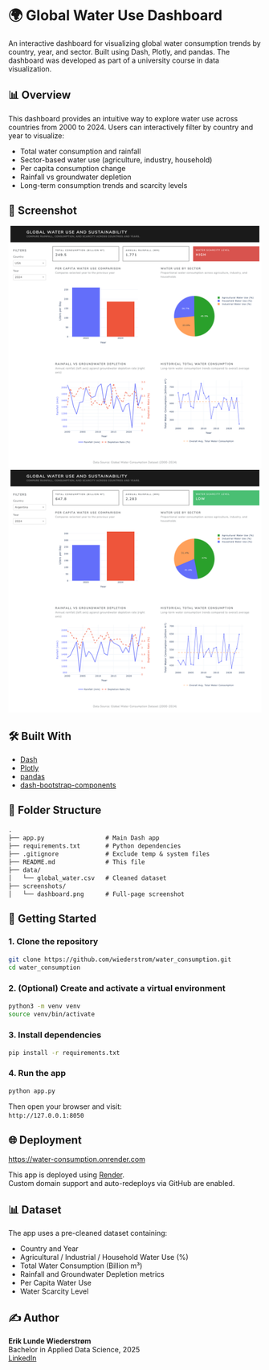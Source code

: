 # 🌍 Global Water Use Dashboard

An interactive dashboard for visualizing global water consumption trends by country, year, and sector. Built using Dash, Plotly, and pandas.
The dashboard was developed as part of a university course in data visualization.

## 📊 Overview

This dashboard provides an intuitive way to explore water use across countries from 2000 to 2024. Users can interactively filter by country and year to visualize:

- Total water consumption and rainfall
- Sector-based water use (agriculture, industry, household)
- Per capita consumption change
- Rainfall vs groundwater depletion
- Long-term consumption trends and scarcity levels

## 📸 Screenshot

![Dashboard Screenshot](screenshots/screenshot1.png)
![Dashboard Screenshot](screenshots/screenshot2.png)

## 🛠️ Built With

- [Dash](https://dash.plotly.com/)  
- [Plotly](https://plotly.com/python/)  
- [pandas](https://pandas.pydata.org/)  
- [dash-bootstrap-components](https://dash-bootstrap-components.opensource.faculty.ai/)

## 📂 Folder Structure

```
.
├── app.py                 # Main Dash app
├── requirements.txt       # Python dependencies
├── .gitignore             # Exclude temp & system files
├── README.md              # This file
├── data/
│   └── global_water.csv   # Cleaned dataset
├── screenshots/
│   └── dashboard.png      # Full-page screenshot
```

## 🚀 Getting Started

### 1. Clone the repository

```bash
git clone https://github.com/wiederstrom/water_consumption.git
cd water_consumption
```

### 2. (Optional) Create and activate a virtual environment

```bash
python3 -m venv venv
source venv/bin/activate
```

### 3. Install dependencies

```bash
pip install -r requirements.txt
```

### 4. Run the app

```bash
python app.py
```

Then open your browser and visit:  
`http://127.0.0.1:8050`

## 🌐 Deployment

https://water-consumption.onrender.com

This app is deployed using [Render](https://render.com/).  
Custom domain support and auto-redeploys via GitHub are enabled.

## 📊 Dataset

The app uses a pre-cleaned dataset containing:

- Country and Year
- Agricultural / Industrial / Household Water Use (%)
- Total Water Consumption (Billion m³)
- Rainfall and Groundwater Depletion metrics
- Per Capita Water Use
- Water Scarcity Level

## ✍️ Author

**Erik Lunde Wiederstrøm**  
Bachelor in Applied Data Science, 2025  
[LinkedIn](https://linkedin.com/in/wiederstrom)
